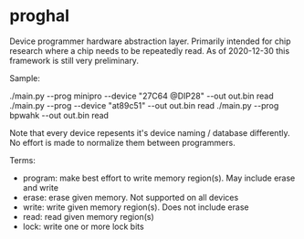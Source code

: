 # proghal

Device programmer hardware abstraction layer.
Primarily intended for chip research where a chip needs to be repeatedly read.
As of 2020-12-30 this framework is still very preliminary.

Sample:

  ./main.py --prog minipro --device "27C64 @DIP28" --out out.bin read
  ./main.py --prog  --device "at89c51" --out out.bin read
  ./main.py --prog bpwahk --out out.bin read

Note that every device repesents it's device naming / database differently.
No effort is made to normalize them between programmers.

Terms:
* program: make best effort to write memory region(s). May include erase and write
* erase: erase given memory. Not supported on all devices
* write: write given memory region(s). Does not include erase
* read: read given memory region(s)
* lock: write one or more lock bits

